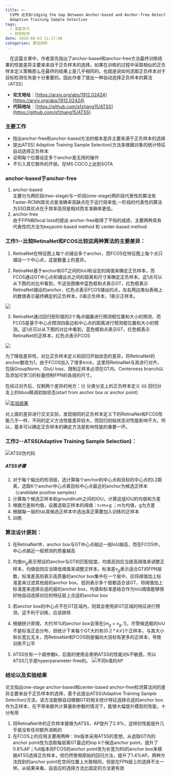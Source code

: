 ```yaml
---
title: >-
  CVPR 论文Bridging the Gap Between Anchor-based and Anchor-free Detection via
  Adaptive Training Sample Selection
tags:
  - 深度学习
  - 目标检测
date: 2020-08-03 11:17:00
categories: 算法剖析
---
```




&ensp;&ensp;在这篇文章中，作者首先指出了anchor-based和anchor-free方法最终训练结果的性能差异主要来来自于正负样本的选择。如果在训练的过程中采取相似的正负样本定义策略那么在最终的结果上是几乎相同的。也就是说如何选取正负样本对于目标检测任务是十分重要的。因此作者了提出一种自动选择正负样本的算法（ATSS） 


*   **论文地址**：[https://arxiv.org/abs/1912.02424](https://arxiv.org/abs/1912.02424)
*   **代码地址**：[https://github.com/sfzhang15/ATSS](https://github.com/sfzhang15/ATSS)  

### 主要工作

*   指出anchor\-free和anchor\-based方法的根本差异主要来源于正负样本的选择
*   提出ATSS( Adaptive Training Sample Selection)方法来根据对象的统计特征自动选择正负样本
*   证明每个位置设定多个anchor是无用的操作
*   不引入其它额外的开销，在MS COCO上达到SOTA

### anchor-based于anchor-free

1. anchor-based   
   主要分为两阶段(two-stage)与一阶段(one-stage)两阶段代表性的算法有Faster-RCNN其优点是准确率高缺点在于运行效率低,一阶段的代表性的算法为SSD其优点在于效率高但是相对而言准确率更低。
2. anchor-free  
    由于FPN和focal loss的提出 anchor-free取得了不俗的成绩，主要两种具有代表性的方法为keypoint-based method 和 center-based method.

### 工作1--比较RetinaNet和FCOS比较这两种算法的主要差异：

1.   RetinaNet在特征图上每个点铺设多个anchor，而FCOS在特征图上每个点只铺设一个中心点，这是数量上的差异。

2.  RetinaNet基于anchor和GT之间的IoU和设定的阈值来确定正负样本，而FCOS通过GT中心点和铺设点之间的距离和尺寸来确定正负样本。这1点可以从下图的对比中看到，牛这张图像中蓝色框和点表示GT，红色框表示RetinaNet铺设的anchor，红色点表示FCOS铺设的点，左右两边类似表格上的数值表示最终确定的正负样本，0表示负样本，1表示正样本。

![](https://img-blog.csdnimg.cn/20200305112436231.png?x-oss-process=image/watermark,type_ZmFuZ3poZW5naGVpdGk,shadow_10,text_aHR0cHM6Ly9ibG9nLmNzZG4ubmV0L3FxXzQxMzc1NjA5,size_16,color_FFFFFF,t_70)

3. RetinaNet通过回归矩形框的2个角点偏置进行预测框位置和大小的预测，而FCOS是基于中心点预测四条边和中心点的距离进行预测框位置和大小的预测。这1点可以从下图的对比中看到，蓝色框和点表示GT，红色框表示RetinaNet的正样本，红色点表示FCOS

![](https://img-blog.csdnimg.cn/20200305112504214.png?x-oss-process=image/watermark,type_ZmFuZ3poZW5naGVpdGk,shadow_10,text_aHR0cHM6Ly9ibG9nLmNzZG4ubmV0L3FxXzQxMzc1NjA5,size_16,color_FFFFFF,t_70)


为了降低差异性，对比正负样本定义和回归开始状态的差异，将RetinaNet的anchor数改为1，由于FCOS加入了很多trick，这里将RetinaNet与其进行对齐，包括GroupNorm、GIoU loss、限制正样本必须在GT内、Centerness branch以及添加可学习的标量控制FPN的各层的尺寸。

在经过对齐后，仅剩两个差异的地方：(i) 分类分支上的正负样本定义 (ii) 回归分支上的bbox精调初始状态(start from anchor box or anchor point)




[![实验结果](https://s1.ax1x.com/2020/08/04/a0A0kq.png)](https://imgchr.com/i/a0A0kq)




对上面的差异进行交叉实验，发现相同的正负样本定义下的RetinaNet和FCOS性能几乎一样，不同的定义方法性能差异较大，而回归初始状态对性能影响不大。所以，基本可以确定正负样本的确定方法是影响性能的重要一环。



### 工作2--ATSS(Adaptive Training Sample Selection)：


![ATSS伪代码](https://s1.ax1x.com/2020/08/04/a0Ay1U.png)

##### ATSS步骤

1. 对于每个输出的检测层，选计算每个anchor的中心点和目标的中心点的L2距离，选取K个anchor中心点离目标中心点最近的anchor为候选正样本（candidate positive samples）
2. 计算每个候选正样本和groundtruth之间的IOU，计算这组IOU的均值和方差
3. 根据方差和均值，设置选取正样本的阈值：t=m+g ；m为均值，g为方差
4. 根据每一层的t从其候选正样本中选出真正需要加入训练的正样本
5. 训练


### 算法设计原则：
1. 在RetinaNet中，anchor box与GT中心点越近一般IoU越高，而在FCOS中，中心点越近一般预测的质量越高

2. 均值$m_g$表示预设的anchor与GT的匹配程度，均值高则应当提高阈值来调整正样本，均值低则应当降低阈值来调整正样本。标准差$v_g$表示适合GT的FPN层数，标准差高则表示高质量的anchor box集中在一个层中，应将阈值加上标准差来过滤其他层的anchor box，低则表示多个层都适合该GT，将阈值加上标准差来选择合适的层的anchor box，均值和标准差结合作为IoU阈值能够很好地自动选择对应的特征层上合适的anchor box

3. 若anchor box的中心点不在GT区域内，则其会使用非GT区域的特征进行预测，这不利于训练，应该排除


3. 根据统计原理，大约16%的anchor box会落在$[m_g+v_g,1]$，尽管候选框的IoU不是标准正态分布，但统计下来每个GT大约有$[0.2 * k\mathcal{L}]$个正样本，与其大小和长宽比无关，而RetinaNet和FCOS则是偏向大目标有更多的正样本，导致训练不公平

4. ATSS仅有一个超参数k，后面的使用会表明ATSS的性能对k不敏感，所以ATSS几乎是hyperparameter\-free的。
![不同k值的AP](https://s1.ax1x.com/2020/08/04/a0AvNt.png)





### 结论以及实验结果

论文指出one-stage anchor-based和center-based anchor-free检测算法间的差异主要来自于正负样本的选择，基于此提出ATSS(Adaptive Training Sample Selection)方法，该方法能够自动根据GT的相关统计特征选择合适的anchor box作为正样本，在不带来额外计算量和参数的情况下，能够大幅提升模型的性能，十分有用

1. 将RetinaNet中的正负样本替换为ATSS，AP提升了2.9%，这样的性能提升几乎是没有任何额外消耗的
2. 在FCOS上的应用主要用两种：lite版本采用ATSS的思想，从选取GT内的anchor point改为选取每层离GT最近的top k个候选anchor point，提升了0.8%AP；full版本将FCOS的anchor point改为长宽为8S的anchor box来根据ATSS选择正负样本，但仍然使用原始的回归方法，提升了1.4%AP。两种方法找到的anchor point在空间位置上大致相同，但是在FPN层上的选择不太一样。从结果来看，自适应的选择方法比固定的方法更有效



